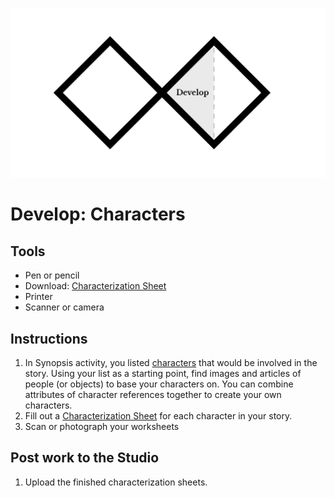 ![Double Diamond Develop Phase graphic](/assets/dd-process-develop-1200px@2x.png)

# Develop: Characters

## Tools

* Pen or pencil
* Download: [Characterization Sheet](https://github.com/dmd-program/dmd-100-sp18/raw/master/assets/characterization.pdf)
* Printer
* Scanner or camera

## Instructions

1. In Synopsis activity, you listed [characters](/topics/character.md) that would be involved in the story. Using your list as a starting point, find images and articles of people \(or objects\) to base your characters on. You can combine attributes of character references together to create your own characters.
2. Fill out a [Characterization Sheet](https://github.com/dmd-program/dmd-100-sp18/raw/master/assets/characterization.pdf)
 for each character in your story.
3. Scan or photograph your worksheets

## Post work to the Studio

1. Upload the finished characterization sheets.




